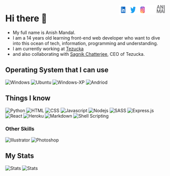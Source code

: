 <a target="_blank" href="https://anishdeveloper.me"><img height="25" width="25" align="right" src="https://raw.githubusercontent.com/anish-mandal/anish-mandal/8fed0bdface785e5fb35d820408a655f95358bf2/Asset%204logo.svg"></a>
<a target="_blank" href="https://github.com/anish-mandal"><img height="30" width="30" align="right" src="https://raw.githubusercontent.com/anish-mandal/anish-mandal/8fed0bdface785e5fb35d820408a655f95358bf2/assets/GitHub-Icon-White-Logo.wine.svg"></a>
<a target="_blank" href="https://www.instagram.com/anishdeveloper/"><img height="30" width="30" align="right" src="https://raw.githubusercontent.com/anish-mandal/anish-mandal/8fed0bdface785e5fb35d820408a655f95358bf2/assets/Instagram-Logo.wine.svg"></a>
<a target="_blank" href="https://twitter.com/AnishDeveloper"><img height="30" width="30" align="right" src="https://raw.githubusercontent.com/anish-mandal/anish-mandal/8fed0bdface785e5fb35d820408a655f95358bf2/assets/Twitter-Logo.wine.svg"></a>
<a target="_blank" href="https://www.linkedin.com/in/anish-mandal-858805222/"><img height="30" width="30" align="right" src="https://raw.githubusercontent.com/anish-mandal/anish-mandal/8fed0bdface785e5fb35d820408a655f95358bf2/assets/LinkedIn-Icon-Logo.wine.svg"></a>

# Hi there :wave:

- My full name is Anish Mandal. 
- I am a 14 years old learning front-end web developer who want to dive into this ocean of tech, information, programming and understanding. 
- I am currently working at [Tezucka](https://www.linkedin.com/company/76233163/) 
- and also collaborating with [Sagnik Chatterjee](https://github.com/sagnikchatterjee450), CEO of Tezucka.


## Operating System that I can use

![Windows](https://img.shields.io/badge/Windows-0078D6?style=for-the-badge&logo=windows&logoColor=white)
![Ubuntu](https://img.shields.io/badge/Ubuntu-E95420?style=for-the-badge&logo=ubuntu&logoColor=white)
![Windows-XP](https://img.shields.io/badge/Windows_XP-003399?style=for-the-badge&logo=windows-xp&logoColor=white)
![Andriod](https://img.shields.io/badge/Android-3DDC84?style=for-the-badge&logo=android&logoColor=white)


## Things I know
![Python](https://img.shields.io/badge/Python-3776AB?style=for-the-badge&logo=python&logoColor=white)
![HTML](https://img.shields.io/badge/HTML5-E34F26?style=for-the-badge&logo=html5&logoColor=white)
![CSS](https://img.shields.io/badge/CSS3-1572B6?style=for-the-badge&logo=css3&logoColor=white)
![Javascript](https://img.shields.io/badge/JavaScript-323330?style=for-the-badge&logo=javascript&logoColor=F7DF1E)
![Nodejs](https://img.shields.io/badge/Node.js-43853D?style=for-the-badge&logo=node.js&logoColor=white)
![SASS](https://img.shields.io/badge/Sass-CC6699?style=for-the-badge&logo=sass&logoColor=white)
![Express.js](https://img.shields.io/badge/Express.js-404D59?style=for-the-badge)
![React](https://img.shields.io/badge/React-20232A?style=for-the-badge&logo=react&logoColor=61DAFB)
![Heroku](https://img.shields.io/badge/Heroku-430098?style=for-the-badge&logo=heroku&logoColor=white)
![Markdown](https://img.shields.io/badge/Markdown-000000?style=for-the-badge&logo=markdown&logoColor=white)
![Shell Scripting](https://img.shields.io/badge/Shell_Script-121011?style=for-the-badge&logo=gnu-bash&logoColor=white)

### Other Skills
![Illustrator](https://aleen42.github.io/badges/src/illustrator.svg)
![Photoshop](https://aleen42.github.io/badges/src/photoshop.svg)


## My Stats
![Stats](https://github-readme-stats.vercel.app/api?username=anish-mandal&theme=blue-green)
![Stats](https://github-readme-stats.vercel.app/api/top-langs/?username=anish-mandal&theme=blue-green)
